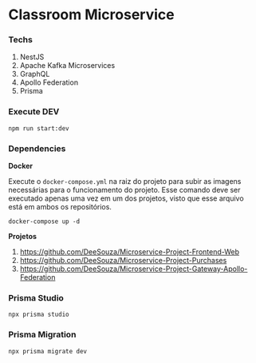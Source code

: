 # Classroom Microservice

### Techs

1. NestJS
2. Apache Kafka Microservices
3. GraphQL
4. Apollo Federation
5. Prisma

### Execute DEV

```
npm run start:dev
```


### Dependencies

**Docker**

Execute o `docker-compose.yml` na raiz do projeto para subir as imagens necessárias para o funcionamento do projeto. Esse comando deve ser executado apenas uma vez em um dos projetos, visto que esse arquivo está em ambos os repositórios.

```
docker-compose up -d
```

**Projetos**

1. https://github.com/DeeSouza/Microservice-Project-Frontend-Web
2. https://github.com/DeeSouza/Microservice-Project-Purchases
3. https://github.com/DeeSouza/Microservice-Project-Gateway-Apollo-Federation

### Prisma Studio

```
npx prisma studio
```

### Prisma Migration

```
npx prisma migrate dev
```